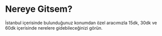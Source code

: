 # Nereye Gitsem?
İstanbul içerisinde bulunduğunuz konumdan özel aracımızla 15dk, 30dk ve 60dk içerisinde nerelere gidebileceğinizi görün.
